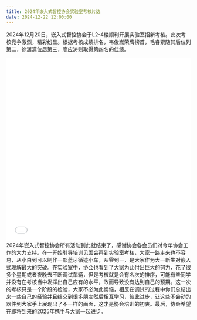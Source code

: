 ```yaml
---
title: 2024年嵌入式智控协会实验室考核片选
date: 2024-12-22 12:00:00
---
```

2024年12月20日，嵌入式智控协会于L2-4楼顺利开展实验室招新考核。此次考核竞争激烈，精彩纷呈。根据考核成绩排名，韦俊嵩荣膺榜首，毛睿紧随其后位列第二，徐潇潇位居第三，廖应涛则取得第四名的佳绩。
<iframe
    src="//player.bilibili.com/player.html?isOutside=true&aid=113695367627596&bvid=BV12qkqYhEo8&cid=27471252245&p=1&autoplay=0"
    scrolling="no"
    border="0"
    frameborder="no"
    framespacing="0"
    allowfullscreen="true"
    style="width: 100%; height: 500px;">
</iframe>
2024年嵌入式智控协会所有活动到此就结束了，感谢协会各会员们对今年协会工作的大力支持。在一开始引导培训见面会再到实验室考核，大家一路走来也不容易，从小白到可以制作一部蓝牙循迹小车，从零到一，是大家作为大一新生对嵌入式理解最大的突破。在实验室中，协会也看到了大家为此付出巨大的努力，花了很多个星期或者夜晚去不断调试车辆，但是考核就是会有名次的排序，可能有些同学并没有在考核当中发挥出自己应有的水平，故而导致没有达到自己的预期。这一次的考核只是一个阶段的检验，大家不必为此懊恼，相反在调试的过程中你们总结出来一些自己的经验并且结交到很多朋友然后相互学习，彼此进步，让这些不会动的器件到大家手上展现出了不一样的画面，这才是协会培训的初衷。最后，协会希望在即将到来的2025年携手与大家一起进步。
